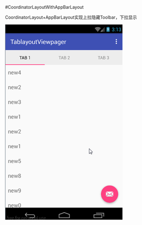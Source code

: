 #CoordinatorLayoutWithAppBarLayout

CoordinatorLayout+AppBarLayout实现上拉隐藏Toolbar，下拉显示



![images](https://github.com/crazyfzw/ProjectImages/blob/master/CoordinatorLayoutWithAppBarLayout/Cool.gif)
